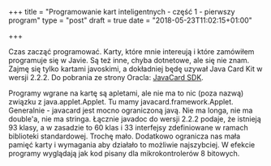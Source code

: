 +++
title = "Programowanie kart inteligentnych - część 1 - pierwszy program"
type = "post"
draft = true
date = "2018-05-23T11:02:15+01:00"

+++

Czas zacząć programować. Karty, które mnie intereują i które zamówiłem programuje się w Javie. Są też inne, chyba dotnetowe, ale się nie znam. Zajmę się tylko kartami javoskimi, a dokładniej będę uzywał Java Card Kit w wersji 2.2.2. Do pobrania ze strony Oracla: [JavaCard SDK](http://www.oracle.com/technetwork/java/embedded/javacard/downloads/javacard-sdk-2043229.html).

Programy wgrane na kartę są apletami, ale nie ma to nic (poza nazwą) związku z java.applet.Applet. Tu mamy javacard.framework.Applet. Generalnie - javacard jest mocno ograniczoną javą. Nie ma longa, nie ma double'a, nie ma stringa. Łącznie javadoc do wersji 2.2.2 podaje, że istnieją 93 klasy, a w zasadzie to 60 klas i 33 interfejsy zdefiniowane w ramach biblioteki standardowej. Trochę mało. Dodatkowo ogranicza nas mała pamięć karty i wymagania aby działało to możliwie najszybciej. W efekcie programy wyglądają jak kod pisany dla mikrokontrolerów 8 bitowych.

